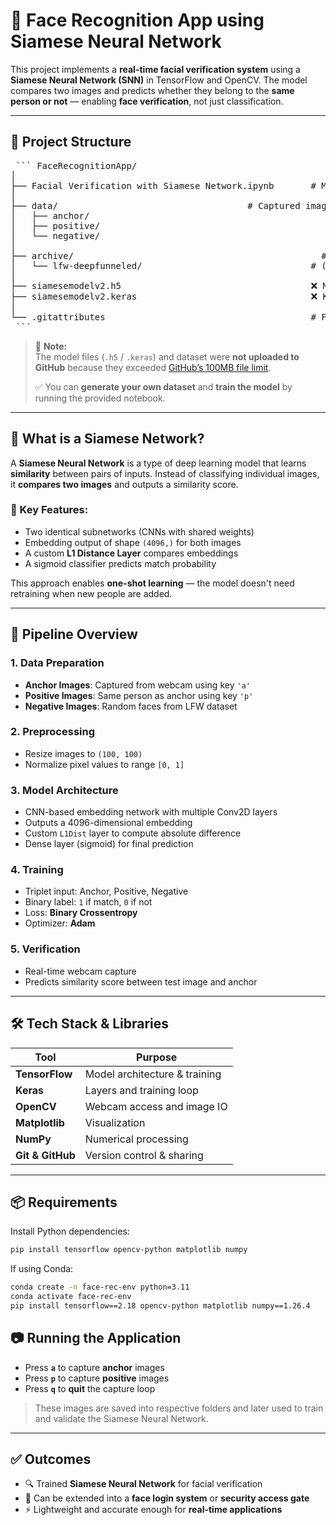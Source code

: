 # 🧠 Face Recognition App using Siamese Neural Network

This project implements a **real-time facial verification system** using a **Siamese Neural Network (SNN)** in TensorFlow and OpenCV. The model compares two images and predicts whether they belong to the **same person or not** — enabling **face verification**, not just classification.

---

## 📁 Project Structure

<pre lang="markdown"> ``` FaceRecognitionApp/
│
├── Facial Verification with Siamese Network.ipynb       # Main training notebook
│
├── data/                                    # Captured images
│   ├── anchor/
│   ├── positive/
│   └── negative/
│
├── archive/                                               # Dataset folder
│   └── lfw-deepfunneled/                                # (original LFW data)
│
├── siamesemodelv2.h5                                    ❌ Model file (not uploaded due to size)
├── siamesemodelv2.keras                                 ❌ Keras format model (also too large for GitHub)
│
└── .gitattributes                                       # For Git LFS tracking (if enabled)
 ``` </pre>

> 🛑 **Note:**  
> The model files (`.h5` / `.keras`) and dataset were **not uploaded to GitHub** because they exceeded [GitHub’s 100MB file limit](https://docs.github.com/en/repositories/working-with-files/managing-large-files/about-large-files-on-github).  
>  
> ✅ You can **generate your own dataset** and **train the model** by running the provided notebook.

---

## 🧪 What is a Siamese Network?

A **Siamese Neural Network** is a type of deep learning model that learns **similarity** between pairs of inputs. Instead of classifying individual images, it **compares two images** and outputs a similarity score.

### 🧬 Key Features:
- Two identical subnetworks (CNNs with shared weights)
- Embedding output of shape `(4096,)` for both images
- A custom **L1 Distance Layer** compares embeddings
- A sigmoid classifier predicts match probability

This approach enables **one-shot learning** — the model doesn't need retraining when new people are added.

---

## 🚀 Pipeline Overview

### 1. **Data Preparation**
- **Anchor Images**: Captured from webcam using key `'a'`
- **Positive Images**: Same person as anchor using key `'p'`
- **Negative Images**: Random faces from LFW dataset

### 2. **Preprocessing**
- Resize images to `(100, 100)`
- Normalize pixel values to range `[0, 1]`

### 3. **Model Architecture**
- CNN-based embedding network with multiple Conv2D layers
- Outputs a 4096-dimensional embedding
- Custom `L1Dist` layer to compute absolute difference
- Dense layer (sigmoid) for final prediction

### 4. **Training**
- Triplet input: Anchor, Positive, Negative
- Binary label: `1` if match, `0` if not
- Loss: **Binary Crossentropy**
- Optimizer: **Adam**

### 5. **Verification**
- Real-time webcam capture
- Predicts similarity score between test image and anchor

---

## 🛠️ Tech Stack & Libraries

| Tool            | Purpose                      |
|-----------------|------------------------------|
| **TensorFlow**  | Model architecture & training|
| **Keras**       | Layers and training loop     |
| **OpenCV**      | Webcam access and image IO   |
| **Matplotlib**  | Visualization                |
| **NumPy**       | Numerical processing         |
| **Git & GitHub**| Version control & sharing    |

---

## 📦 Requirements

Install Python dependencies:

```bash
pip install tensorflow opencv-python matplotlib numpy 
```
If using Conda:
```bash
conda create -n face-rec-env python=3.11
conda activate face-rec-env
pip install tensorflow==2.18 opencv-python matplotlib numpy==1.26.4
```
## 📷 Running the Application

- Press **`a`** to capture **anchor** images  
- Press **`p`** to capture **positive** images  
- Press **`q`** to **quit** the capture loop  

> These images are saved into respective folders and later used to train and validate the Siamese Neural Network.

---

## ✅ Outcomes

- 🔍 Trained **Siamese Neural Network** for facial verification  
- 🔐 Can be extended into a **face login system** or **security access gate**  
- ⚡ Lightweight and accurate enough for **real-time applications**
